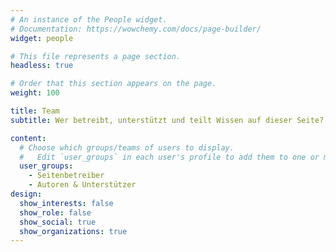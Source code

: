 ```yaml
---
# An instance of the People widget.
# Documentation: https://wowchemy.com/docs/page-builder/
widget: people

# This file represents a page section.
headless: true

# Order that this section appears on the page.
weight: 100

title: Team
subtitle: Wer betreibt, unterstützt und teilt Wissen auf dieser Seite?

content:
  # Choose which groups/teams of users to display.
  #   Edit `user_groups` in each user's profile to add them to one or more of these groups.
  user_groups:
    - Seitenbetreiber
    - Autoren & Unterstützer
design:
  show_interests: false
  show_role: false
  show_social: true
  show_organizations: true
---
```

